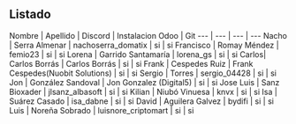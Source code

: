 Listado
----------------
Nombre | Apellido | Discord | Instalacion Odoo | Git
--- | --- | --- | ---
Nacho | Serra Almenar | nachoserra_domatix | si | si
Francisco | Romay Méndez | femio23 | si | si
Lorena | Garrido Santamaría | lorena_gs | si | si
Carlos| Carlos Borrás | Carlos Borrás      | si | si
Frank | Cespedes Ruiz | Frank Cespedes(Nuobit Solutions) | si | si
Sergio | Torres | sergio_04428 | si | si
Jon | González Sandoval | Jon Gonzalez (Digital5) | si | si
Jose Luis | Sanz Bioxader | jlsanz_albasoft | si | si
Kilian | Niubó Vinuesa | knvx | si | si
Isa | Suárez Casado | isa_dabne | si | si
David | Aguilera Galvez | bydifi | si | si
Luis | Noreña Sobrado | luisnore_criptomart | si | si
